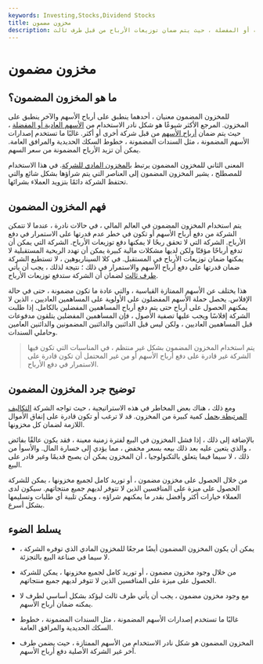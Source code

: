 ```yaml
---
keywords: Investing,Stocks,Dividend Stocks
title: مخزون مضمون
description: المخزون المضمون هو شكل نادر الاستخدام من الأسهم العادية أو المفضلة ، حيث يتم ضمان توزيعات الأرباح من قبل طرف ثالث.
---
```


# مخزون مضمون
## ما هو المخزون المضمون؟

للمخزون المضمون معنيان ، أحدهما ينطبق على أرباح الأسهم والآخر ينطبق على المخزون. المرجع الأكثر شيوعًا هو شكل نادر الاستخدام من [الأسهم العادية أو المفضلة](/preferredstock) ، حيث يتم ضمان [أرباح الأسهم](/stockdividend) من قبل شركة أخرى أو أكثر. غالبًا ما تستخدم إصدارات الأسهم المضمونة ، مثل السندات المضمونة ، خطوط السكك الحديدية والمرافق العامة. يمكن أن تزيد الأرباح المضمونة من سعر السهم.

المعنى الثاني للمخزون المضمون يرتبط [بالمخزون المادي للشركة](/inventory). في هذا الاستخدام للمصطلح ، يشير المخزون المضمون إلى العناصر التي يتم شراؤها بشكل شائع والتي تحتفظ الشركة دائمًا بتزويد العملاء بشرائها.

## فهم المخزون المضمون

يتم استخدام المخزون المضمون في العالم المالي ، في حالات نادرة ، عندما لا تتمكن الشركة من دفع أرباح الأسهم أو تكون في خطر عدم قدرتها على الاستمرار في دفع الأرباح. الشركة التي لا تحقق ربحًا لا يمكنها دفع توزيعات الأرباح. الشركة التي يمكن أن تدفع أرباحًا مؤقتًا ولكن لديها مشكلات مالية كبيرة يمكن أن تهدد الربحية المستقبلية لا يمكنها ضمان توزيعات الأرباح في المستقبل. في كلا السيناريوهين ، لا تستطيع الشركة ضمان قدرتها على دفع أرباح الأسهم والاستمرار في ذلك ؛ نتيجة لذلك ، يجب أن يأتي [طرف ثالث](/third-party) لضمان أن الشركة ستدفع توزيعات الأرباح.

هذا يختلف عن الأسهم الممتازة القياسية ، والتي عادة ما تكون مضمونة ، حتى في حالة الإفلاس. يحصل حملة الأسهم المفضلون على الأولوية على المساهمين العاديين ، الذين لا يمكنهم الحصول على أرباح حتى يتم دفع أرباح المساهمين المفضلين بالكامل. إذا طلبت الشركة إفلاسًا ويجب عليها تصفية الأصول ، فإن المساهمين المفضلين يتلقون مدفوعات قبل المساهمين العاديين ، ولكن ليس قبل الدائنين والدائنين المضمونين والدائنين العامين وحاملي السندات.

> يتم استخدام المخزون المضمون بشكل غير منتظم ، في المناسبات التي تكون فيها الشركة غير قادرة على دفع أرباح الأسهم أو من غير المحتمل أن تكون قادرة على الاستمرار في دفع الأرباح.

>

## توضيح جرد المخزون المضمون

ومع ذلك ، هناك بعض المخاطر في هذه الاستراتيجية ، حيث تواجه الشركة [التكاليف المرتبطة بحمل](/carryingcostofinventory) كمية كبيرة من المخزون. قد لا ترغب أو تكون قادرة على إنفاق الأموال اللازمة لضمان كل مخزونها.

بالإضافة إلى ذلك ، إذا فشل المخزون في البيع لفترة زمنية معينة ، فقد يكون عالقًا بفائض ، والذي يتعين عليه بعد ذلك بيعه بسعر مخفض ، مما يؤدي إلى خسارة المال. والأسوأ من ذلك ، لا سيما فيما يتعلق بالتكنولوجيا ، أن المخزون يمكن أن يصبح قديمًا وغير قادر على البيع.

من خلال الحصول على مخزون مضمون ، أو توريد كامل لجميع مخزونها ، يمكن للشركة الحصول على ميزة على المنافسين الذين لا تتوفر لديهم جميع منتجاتهم. سيكون لدى العملاء خيارات أكثر وأفضل بقدر ما يمكنهم شراؤه ، ويمكن تلبية أي طلبات وتسليمها بشكل أسرع.

## يسلط الضوء

- يمكن أن يكون المخزون المضمون أيضًا مرجعًا للمخزون المادي الذي توفره الشركة ، لا سيما في صناعة البيع بالتجزئة.

- من خلال وجود مخزون مضمون ، أو توريد كامل لجميع مخزونها ، يمكن للشركة الحصول على ميزة على المنافسين الذين لا تتوفر لديهم جميع منتجاتهم.

- مع وجود مخزون مضمون ، يجب أن يأتي طرف ثالث ليؤكد بشكل أساسي لطرف لا يمكنه ضمان أرباح الأسهم.

- غالبًا ما تستخدم إصدارات الأسهم المضمونة ، مثل السندات المضمونة ، خطوط السكك الحديدية والمرافق العامة.

- المخزون المضمون هو شكل نادر الاستخدام من الأسهم الممتازة ، حيث يضمن طرف آخر غير الشركة الأصلية دفع أرباح الأسهم.

